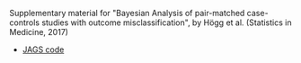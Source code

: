 Supplementary material for "Bayesian Analysis of pair-matched case-controls studies with outcome misclassification", by Högg et al. (Statistics in Medicine, 2017)

* [JAGS code](https://github.com/tanjahoegg/HoeggStatMed2017/mcmc_jags.R)
